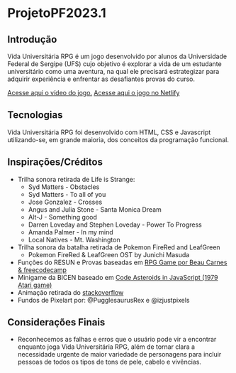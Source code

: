 # ProjetoPF2023.1

## Introdução

Vida Universitária RPG é um jogo desenvolvido por alunos da Universidade Federal de Sergipe (UFS) cujo objetivo é explorar a vida de um estudante universitário como uma aventura, na qual ele precisará estrategizar para adquirir experiência e enfrentar as desafiantes provas do curso. 

[Acesse aqui o vídeo do jogo.](https://youtu.be/jnlD5qBYRsw)
[Acesse aqui o jogo no Netlify](https://vidauniversitariarpg.netlify.app/)

## Tecnologias

Vida Universitária RPG foi desenvolvido com HTML, CSS e Javascript utilizando-se, em grande maioria, dos conceitos da programação funcional.

## Inspirações/Créditos

- Trilha sonora retirada de Life is Strange:
  - Syd Matters - Obstacles
  - Syd Matters - To all of you
  - Jose Gonzalez - Crosses
  - Angus and Julia Stone - Santa Monica Dream
  - Alt-J - Something good
  - Darren Loveday and Stephen Loveday - Power To Progress
  - Amanda Palmer - In my mind
  - Local Natives - Mt. Washington
- Trilha sonora da batalha retirada de Pokemon FireRed and LeafGreen
  - Pokemon FireRed & LeafGreen OST by Junichi Masuda
- Funções do RESUN e Provas baseadas em [RPG Game por Beau Carnes & freecodecamp](https://replit.com/@BeauCarnes/JavaScript-RPG#script.js)
- Minigame da BICEN baseado em [Code Asteroids in JavaScript (1979 Atari game)](https://youtu.be/H9CSWMxJx84?si=T2ghbnRl3JNYxFpI)
- Animação retirada do [stackoverflow](https://stackoverflow.com/questions/11679567/using-css-for-a-fade-in-effect-on-page-load)
- Fundos de Pixelart por: @PugglesaurusRex e @izjustpixels

## Considerações Finais

- Reconhecemos as falhas e erros que o usuário pode vir a encontrar enquanto joga Vida Universitária RPG, além de tornar clara a necessidade urgente de maior variedade de personagens para incluir pessoas de todos os tipos de tons de pele, cabelo e vivências.
